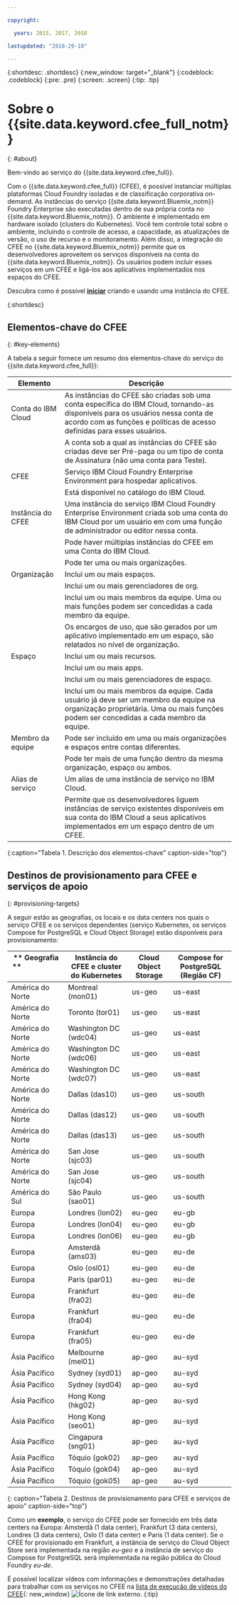 ```yaml
---

copyright:

  years: 2015, 2017, 2018

lastupdated: "2018-29-10"

---
```


{:shortdesc: .shortdesc}
{:new_window: target="_blank"}
{:codeblock: .codeblock}
{:pre: .pre}
{:screen: .screen}
{:tip: .tip}

# Sobre o {{site.data.keyword.cfee_full_notm}}
{: #about}

Bem-vindo ao serviço do {{site.data.keyword.cfee_full}}.

Com o {{site.data.keyword.cfee_full}} (CFEE), é possível instanciar múltiplas plataformas Cloud Foundry isoladas e de classificação corporativa on-demand. As instâncias do serviço {{site.data.keyword.Bluemix_notm}} Foundry Enterprise são executadas dentro de sua própria conta no {{site.data.keyword.Bluemix_notm}}. O ambiente é implementado em hardware isolado (clusters do Kubernetes). Você tem controle total sobre o ambiente, incluindo o controle de acesso, a capacidade, as atualizações de versão, o uso de recurso e o monitoramento. 
Além disso, a integração do CFEE no {{site.data.keyword.Bluemix_notm}} permite que os desenvolvedores
aproveitem os serviços disponíveis na conta do {{site.data.keyword.Bluemix_notm}}. Os usuários podem incluir
esses serviços em um CFEE e ligá-los aos aplicativos implementados nos espaços do CFEE.

Descubra como é possível
[**iniciar**](https://console.bluemix.net/docs/cloud-foundry/getting-started.html#getting-started)
criando e usando uma instância do CFEE.

{:shortdesc}

## Elementos-chave do CFEE
{: #key-elements}

A tabela a seguir fornece um resumo dos elementos-chave do serviço do {{site.data.keyword.cfee_full}}:

| Elemento   | Descrição |
|-----------|---------------|
| Conta do IBM Cloud | As instâncias do CFEE são criadas sob uma conta específica do IBM Cloud, tornando-as disponíveis para os usuários nessa conta de acordo com as funções e políticas de acesso definidas para esses usuários. |
|| A conta sob a qual as instâncias do CFEE são criadas deve ser Pré-paga ou um tipo de conta de Assinatura (não uma conta para Teste).  |
| CFEE | Serviço IBM Cloud Foundry Enterprise Environment para hospedar aplicativos. |
|| Está disponível no catálogo do IBM Cloud. |
| Instância do CFEE | Uma instância do serviço IBM Cloud Foundry Enterprise Environment criada sob uma conta do IBM Cloud por um usuário em com uma função de administrador ou editor nessa conta. |
|| Pode haver múltiplas instâncias do CFEE em uma Conta do IBM Cloud. |
|| Pode ter uma ou mais organizações. |
| Organização | Inclui um ou mais espaços. |
|| Inclui um ou mais gerenciadores de org. |
|| Inclui um ou mais membros da equipe. Uma ou mais funções podem ser concedidas a cada membro da equipe. |
|| Os encargos de uso, que são gerados por um aplicativo implementado em um espaço, são relatados no nível de organização. |
| Espaço | Inclui um ou mais recursos. |
|| Inclui um ou mais apps. |
|| Inclui um ou mais gerenciadores de espaço. |
|| Inclui um ou mais membros da equipe. Cada usuário já deve ser um membro da equipe na organização proprietária. Uma ou mais funções podem ser concedidas a cada membro da equipe. |
| Membro da equipe | Pode ser incluído em uma ou mais organizações e espaços entre contas diferentes. |
|| Pode ter mais de uma função dentro da mesma organização, espaço ou ambos. |
| Alias de serviço | Um alias de uma instância de serviço no IBM Cloud. |
|| Permite que os desenvolvedores liguem instâncias de serviço existentes disponíveis em sua conta do IBM Cloud a seus aplicativos implementados em um espaço dentro de um CFEE.|
{:caption="Tabela 1. Descrição dos elementos-chave" caption-side="top"}

## Destinos de provisionamento para CFEE e serviços de apoio
{: #provisioning-targets}

A seguir estão as geografias, os locais e os data centers nos quais o serviço CFEE e os serviços dependentes (serviço Kubernetes, os serviços Compose for PostgreSQL e Cloud Object Storage) estão disponíveis para provisionamento:

|  ** Geografia **  &nbsp; &nbsp; &nbsp; &nbsp; &nbsp; &nbsp; &nbsp; &nbsp; &nbsp; &nbsp; &nbsp; &nbsp; &nbsp; &nbsp; &nbsp; &nbsp; &nbsp; &nbsp; &nbsp; &nbsp; &nbsp;| **Instância do CFEE e cluster do Kubernetes** | **Cloud Object Storage** | **Compose for PostgreSQL (Região CF)** |
|----------------------------------------|-------------------|-------------------|-------------------|
|América do Norte | Montreal (mon01) | us-geo | us-east |
|América do Norte | Toronto (tor01) | us-geo| us-east |
|América do Norte | Washington DC (wdc04) | us-geo | us-east |
|América do Norte | Washington DC (wdc06) | us-geo | us-east | 
|América do Norte | Washington DC (wdc07) | us-geo | us-east |
|América do Norte | Dallas (das10) | us-geo | us-south |
|América do Norte | Dallas (das12) | us-geo | us-south |
|América do Norte | Dallas (das13) | us-geo |us-south |
|América do Norte | San Jose (sjc03) | us-geo | us-south |
|América do Norte | San Jose (sjc04) | us-geo | us-south |
|América do Sul &nbsp; &nbsp;| São Paulo (sao01) |  us-geo | us-south |
|Europa | Londres (lon02) | eu-geo | eu-gb |
|Europa | Londres (lon04) | eu-geo | eu-gb |
|Europa | Londres (lon06) | eu-geo | eu-gb | 
|Europa | Amsterdã (ams03) | eu-geo | eu-de |
|Europa | Oslo (osl01) |eu-geo | eu-de | 
|Europa | Paris (par01) | eu-geo | eu-de |
|Europa | Frankfurt (fra02) | eu-geo | eu-de |
|Europa | Frankfurt (fra04) | eu-geo | eu-de | 
|Europa | Frankfurt (fra05) |  eu-geo | eu-de |
|Ásia Pacífico | Melbourne (mel01) | ap-geo | au-syd |
|Ásia Pacífico | Sydney (syd01) | ap-geo | au-syd |
|Ásia Pacífico | Sydney (syd04) | ap-geo | au-syd | 
|Ásia Pacífico | Hong Kong (hkg02) | ap-geo | au-syd |
|Ásia Pacífico | Hong Kong (seo01) | ap-geo | au-syd |
|Ásia Pacífico | Cingapura (sng01) | ap-geo | au-syd |
|Ásia Pacífico | Tóquio (gok02) | ap-geo | au-syd |
|Ásia Pacífico | Tóquio (gok04) | ap-geo | au-syd |
|Ásia Pacífico | Tóquio (gok05) | ap-geo | au-syd |
{: caption="Tabela 2. Destinos de provisionamento para CFEE e serviços de apoio" caption-side="top"}

Como um **exemplo**, o serviço do CFEE pode ser fornecido em três data centers na Europa:
Amsterdã (1 data center), Frankfurt (3 data centers), Londres (3 data centers), Oslo (1 data center) e Paris (1
data center). Se o CFEE for provisionado em Frankfurt, a instância de serviço do Cloud Object Store será implementada na região _eu-geo_ e a instância de serviço do Compose for PostgreSQL será implementada na região pública do Cloud Foundry _eu-de_.

É possível localizar vídeos com informações e demonstrações detalhadas para trabalhar com os serviços no CFEE na
[lista de execução de vídeos do CFEE](https://ibm.biz/CFEE_Playlist){: new_window}
![Ícone de link externo](../icons/launch-glyph.svg "Ícone de link externo").
{:tip}
